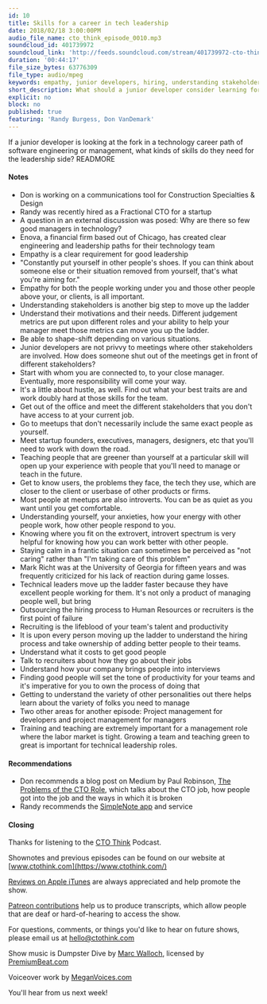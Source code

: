 ```yaml
---
id: 10
title: Skills for a career in tech leadership
date: 2018/02/18 3:00:00PM
audio_file_name: cto_think_episode_0010.mp3
soundcloud_id: 401739972
soundcloud_link: 'http://feeds.soundcloud.com/stream/401739972-cto-think-episode-10-what-skills-are-necessary-for-technical-management.mp3'
duration: '00:44:17'
file_size_bytes: 63776309
file_type: audio/mpeg
keywords: empathy, junior developers, hiring, understanding stakeholders, meetups, teaching, introvert, extrovert
short_description: What should a junior developer consider learning for a career on technical leadership path?
explicit: no
block: no
published: true
featuring: 'Randy Burgess, Don VanDemark'
---
```

If a junior developer is looking at the fork in a technology career path of software engineering or management, what kinds of skills do they need for the leadership side?
READMORE

#### Notes

* Don is working on a communications tool for Construction Specialties & Design
* Randy was recently hired as a Fractional CTO for a startup
* A question in an external discussion was posed: Why are there so few good managers in technology?
* Enova, a financial firm based out of Chicago, has created clear engineering and leadership paths for their technology team
* Empathy is a clear requirement for good leadership
* "Constantly put yourself in other people's shoes. If you can think about someone else or their situation removed from yourself, that's what you're aiming for."
* Empathy for both the people working under you and those other people above your, or clients, is all important.
* Understanding stakeholders is another big step to move up the ladder
* Understand their motivations and their needs. Different judgement metrics are put upon different roles and your ability to help your manager meet those metrics can move you up the ladder.
* Be able to shape-shift depending on various situations.
* Junior developers are not privvy to meetings where other stakeholders are involved. How does someone shut out of the meetings get in front of different stakeholders?
* Start with whom you are connected to, to your close manager. Eventually, more responsibility will come your way.
* It's a little about hustle, as well. Find out what your best traits are and work doubly hard at those skills for the team.
* Get out of the office and meet the different stakeholders that you don't have access to at your current job.
* Go to meetups that don't necessarily include the same exact people as yourself.
* Meet startup founders, executives, managers, designers, etc that you'll need to work with down the road.
* Teaching people that are greener than yourself at a particular skill will open up your experience with people that you'll need to manage or teach in the future.
* Get to know users, the problems they face, the tech they use, which are closer to the client or userbase of other products or firms.
* Most people at meetups are also introverts. You can be as quiet as you want until you get comfortable.
* Understanding yourself, your anxieties, how your energy with other people work, how other people respond to you.
* Knowing where you fit on the extrovert, introvert spectrum is very helpful for knowing how you can work better with other people.
* Staying calm in a frantic situation can sometimes be perceived as "not caring" rather than "I'm taking care of this problem"
* Mark Richt was at the University of Georgia for fifteen years and was frequently criticized for his lack of reaction during game losses.
* Technical leaders move up the ladder faster because they have excellent people working for them. It's not only a product of managing people well, but bring
* Outsourcing the hiring process to Human Resources or recruiters is the first point of failure
* Recruiting is the lifeblood of your team's talent and productivity
* It is upon every person moving up the ladder to understand the hiring process and take ownership of adding better people to their teams.
* Understand what it costs to get good people
* Talk to recruiters about how they go about their jobs
* Understand how your company brings people into interviews
* Finding good people will set the tone of productivity for your teams and it's imperative for you to own the process of doing that
* Getting to understand the variety of other personalities out there helps learn about the variety of folks you need to manage
* Two other areas for another episode: Project management for developers and project management for managers
* Training and teaching are extremely important for a management role where the labor market is tight. Growing a team and teaching green to great is important for technical leadership roles.

#### Recommendations

* Don recommends a blog post on Medium by Paul Robinson, [The Problems of the CTO Role](https://medium.com/@p7r/the-problems-of-the-cto-role-c2a143a1cec7), which talks about the CTO job, how people got into the job and the ways in which it is broken
* Randy recommends the [SimpleNote app](https://simplenote.com/) and service

#### Closing

Thanks for listening to the [CTO Think](https://www.ctothink.com) Podcast.  

Shownotes and previous episodes can be found on our website at [www.ctothink.com](https://www.ctothink.com/)  

[Reviews on Apple iTunes](https://itunes.apple.com/us/podcast/cto-think/id1331281544) are always appreciated and help promote the show.  

[Patreon contributions](https://www.patreon.com/ctothink) help us to produce transcripts, which allow people that are deaf or hard-of-hearing to access the show.  

For questions, comments, or things you'd like to hear on future shows, please email us at [hello@ctothink.com](mailto:hello@ctothink.com)  

Show music is Dumpster Dive by [Marc Walloch](http://marcwalloch.com/), licensed by [PremiumBeat.com](https://www.premiumbeat.com)  

Voiceover work by [MeganVoices.com](http://www.meganvoices.com)  

You'll hear from us next week!  
